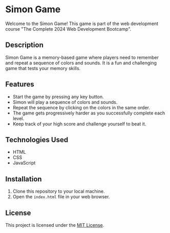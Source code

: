 # Simon Game

Welcome to the Simon Game! This game is part of the web development course "The Complete 2024 Web Development Bootcamp".

## Description

Simon Game is a memory-based game where players need to remember and repeat a sequence of colors and sounds. It is a fun and challenging game that tests your memory skills.

## Features

-   Start the game by pressing any key button.
-   Simon will play a sequence of colors and sounds.
-   Repeat the sequence by clicking on the colors in the same order.
-   The game gets progressively harder as you successfully complete each level.
-   Keep track of your high score and challenge yourself to beat it.

## Technologies Used

-   HTML
-   CSS
-   JavaScript

## Installation

1. Clone this repository to your local machine.
2. Open the `index.html` file in your web browser.

## License

This project is licensed under the [MIT License](LICENSE).
